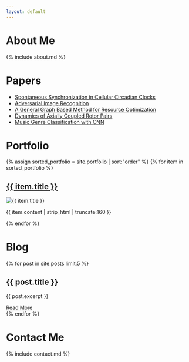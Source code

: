 ```yaml
---
layout: default
---
```


<!-- About Me Section -->
<div class="container">
  <div id="about">
    <h1>About Me</h1>
    {% include about.md %}
  </div>

  <!-- Papers Section -->
  <div id="papers">
    <h1>Papers</h1>
  <ul>
    <li><a href="assets/papers/Spontaneous_Synchronization_in_Cellular_Circadian_Clocks.pdf">Spontaneous Synchronization in Cellular Circadian Clocks</a></li>
    <li><a href="assets/papers/Adversarial_Image_Recognition.pdf">Adversarial Image Recognition</a></li>
    <li><a href="assets/papers/A_general_graph_based_method_for_resource_optimization.pdf">A General Graph Based Method for Resource Optimization</a></li>
    <li><a href="assets/papers/Dynamics_of_Axially_Coupled_Rotor_Pair.pdf">Dynamics of Axially Coupled Rotor Pairs</a></li>
    <li><a href="assets/papers/ML_Music_Recognition.pdf">Music Genre Classification with CNN</a></li>
  </ul>
  </div>

  <!-- Portfolio Section -->
  <div id="portfolio">
    <h1>Portfolio</h1>
      {% assign sorted_portfolio = site.portfolio | sort:"order" %}
      {% for item in sorted_portfolio %}
    <div class="portfolio-item">
        <h2><a href="{{ site.baseurl }}{{ item.redirect }}">{{ item.title }}</a></h2>
        <img src="{{ item.image }}" alt="{{ item.title }}">
        <p>{{ item.content | strip_html | truncate:160 }}</p>
    </div>
    {% endfor %}
  </div>

<!-- Blog Section -->
  <div id="blog">
    <h1>Blog</h1>
    {% for post in site.posts limit:5 %}
      <div class="blog-post">
        <h2>{{ post.title }}</h2>
        <p>{{ post.excerpt }}</p>
        <a href="{{ post.url }}">Read More</a>
      </div>
    {% endfor %}
  </div>
  
  <!-- Contact Information Section -->
  <div id="contact">
    <h1>Contact Me</h1>
    {% include contact.md %}
  </div>
</div>